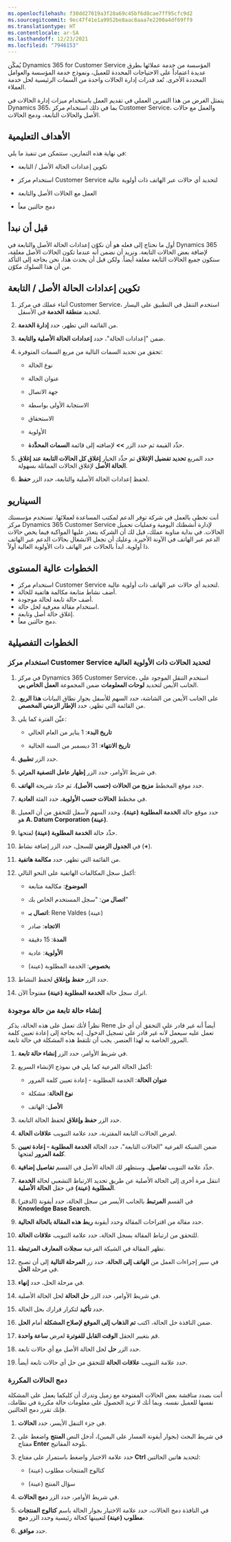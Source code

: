 ```yaml
---
ms.openlocfilehash: f30dd27019a3f28a69c45bf6d8cae7ff95cfc9d2
ms.sourcegitcommit: 9ec47f41e1a9952be8aac8aaa7e2200a4df69ff9
ms.translationtype: HT
ms.contentlocale: ar-SA
ms.lasthandoff: 12/23/2021
ms.locfileid: "7946153"
---
```

يُمكّن Dynamics 365 for Customer Service المؤسسة من خدمة عملائها بطرق عديدة اعتماداً على الاحتياجات المحددة للعميل، ونموذج خدمة المؤسسة والعوامل المحددة الأخرى. تُعد قدرات إدارة الحالات واحدة من السمات الرئيسية لحل خدمة العملاء.

يتمثل الغرض من هذا التمرين العملي في تقديم العمل باستخدام ميزات إدارة الحالات في Dynamics 365، بما في ذلك استخدام مركز Customer Service، والعمل مع حالات الأصل والحالات التابعة، ودمج الحالات.

## <a name="learning-objectives"></a>الأهداف التعليمية

في نهاية هذه التمارين، ستتمكن من تنفيذ ما يلي:

- تكوين إعدادات الحالة الأصل / التابعة

- استخدام مركز Customer Service لتحديد أي حالات عبر الهاتف ذات أولوية عالية

- العمل مع الحالات الأصل والتابعة

- دمج حالتين معاً

## <a name="before-we-begin"></a>قبل أن نبدأ

أول ما نحتاج إلى فعله هو أن نكوّن إعدادات الحالة الأصل والتابعة في Dynamics 365 لإضافة بعض الحالات التابعة. ونريد أن نضمن أنه عندما تكون الحالات الأصل مغلقة، ستكون جميع الحالات التابعة مغلقة أيضاً. ولكن قبل أن يحدث هذا، نحن بحاجة إلى التأكد من أن هذا السلوك مكوّن.

## <a name="configure-parent-child-case-settings"></a>تكوين إعدادات الحالة الأصل / التابعة

1. أثناء عملك في مركز Customer Service، استخدم التنقل في التطبيق على اليسار لتحديد **منطقة الخدمة** في الأسفل.

1. من القائمة التي تظهر، حدد **إدارة الخدمة**.

1. ضمن "إعدادات الحالة"، حدد **إعدادات الحالة الأصلية والتابعة**.

1. تحقق من تحديد السمات التالية من مربع السمات المتوفرة:

    - نوع الحالة

    - عنوان الحالة

    - جهة الاتصال

    - الاستجابة الأولى بواسطة

    - الاستحقاق

    - الأولوية

    - حدِّد القيمة ثم حدد الزر **>>** لإضافته إلى قائمة **السمات المحدَّدة**.

1. حدد المربع **تحديد تفضيل الإغلاق** ثم حدِّد الخيار **إغلاق كل الحالات التابعة عند إغلاق الحالة الأصل‬** لإغلاق الحالات المماثلة بسهولة.

1. لحفظ إعدادات الحالة الأصلية والتابعة، حدد الزر **حفظ**.

## <a name="scenario"></a>السيناريو

أنت تحظى بالعمل في شركة توفر الدعم لمكتب المساعدة لعملائها. تستخدم مؤسستك مركز Dynamics 365 Customer Service لإدارة أنشطتك اليومية وعمليات تحميل الحالات. في بداية مناوبة عملك، قيل لك أن الشركة يتعذر عليها المواكبة فيما يخص حالات الدعم عبر الهاتف في الآونة الأخيرة. وعليك أن تجعل الانشغال بحالات الدعم عبر الهاتف ذا أولوية. ابدأ بالحالات عبر الهاتف ذات الأولوية العالية أولاً.

## <a name="high-level-steps"></a>‏‫الخطوات عالية المستوى

- استخدام مركز Customer Service لتحديد أي حالات عبر الهاتف ذات أولوية عالية.
- أضف نشاط متابعة مكالمة هاتفية للحالة.
- أضف حالة تابعة لحالة موجودة.
- استخدام مقالة معرفية لحل حالة.
- إغلاق حالة أصل وتابعة.
- دمج حالتين معاً.

## <a name="detailed-steps"></a>الخطوات التفصيلية

### <a name="use-customer-service-hub-to-identify-high-priority-cases"></a>استخدام مركز Customer Service لتحديد الحالات ذات الأولوية العالية

1. في مركز Dynamics 365 Customer Service، استخدم التنقل الموجود علي الجانب الأيمن لتحديد **لوحات المعلومات** ضمن المجموعة **العمل الخاص بي**.

1. على الجانب الأيمن من الشاشة، حدد السهم للأسفل بجوار نطاق البيانات **هذا الربع**.  من القائمة التي تظهر، حدد **الإطار الزمني المخصص**.

1. عيِّن الفترة كما يلي:

    - **تاريخ البدء**: 1 يناير من العام الحالي

    - **تاريخ الانتهاء**: 31 ديسمبر من السنه الحالية

1. حدد الزر **تطبيق**.

1. في شريط الأوامر، حدد الزر **إظهار عامل التصفية المرئي**.

1. حدد موقع المخطط **‏‫مزيج من الحالات (حسب الأصل)**،‬ ثم حدّد شريحة **الهاتف**.

1. في مخطط **الحالات حسب الأولوية**، حدد الفئة **العادية**.

1. حدد موقع حالة **الخدمة المطلوبة (عينة)**، وحدد السهم لأسفل للتحقق من أن العميل هو **A. Datum Corporation (عينة)**.

1. حدِّد حالة **الخدمة المطلوبة (عينة)** لفتحها.

1. في **الجدول الزمني** للسجل، حدد الزر إضافة نشاط (**+**).

1. من القائمة التي تظهر، حدد **مكالمة هاتفية**.

1. أكمل سجل المكالمات الهاتفية على النحو التالي:

    - **الموضوع**: مكالمة متابعة

    - **اتصال من**: "سجل المستخدم الخاص بك"

    - **اتصال بـ**: Rene Valdes (عينة)

    - **الاتجاه**: صادر

    - **المدة**: 15 دقيقة

    - **الأولوية**: عادية

    - **بخصوص**: الخدمة المطلوبة (عينة)

1. حدد الزر **حفظ وإغلاق** لحفظ النشاط.

1. اترك سجل حالة **الخدمة المطلوبة (عينة)** مفتوحاً الآن.

### <a name="create-a-child-case-from-an-existing-case"></a>إنشاء حالة تابعة من حالة موجودة

نظراً لأنك تعمل على هذه الحالة، يذكر Rene أيضاً أنه غير قادر على التحقق أن أي حل تعمل عليه سيعمل لأنه غير قادر على تسجيل الدخول. إنه بحاجة إلى إعادة تعيين كلمة المرور الخاصة به لهذا العنصر. يجب أن تلتقط هذه المشكلة في حالة تابعة.

1. في شريط الأوامر، حدد الزر **إنشاء حالة تابعة**.

1. أكمل الحالة الفرعية كما يلي في نموذج الإنشاء السريع:

    - **عنوان الحالة**: الخدمة المطلوبة - إعادة تعيين كلمة المرور

    - **نوع الحالة**: مشكلة

    - **الأصل**: الهاتف

1. حدد الزر **حفظ وإغلاق** لحفظ الحالة التابعة.

1. لعرض الحالات التابعة المقترنة، حدد علامة التبويب **علاقات الحالة**.

1. ضمن الشبكة الفرعية "الحالات التابعة"، حدد الحالة **الخدمة المطلوبة - إعادة تعيين كلمة المرور** لفتحها.

1. حدِّد علامة التبويب **تفاصيل**. وستظهر لك الحالة الأصل في القسم **تفاصيل إضافية**.

1. انتقل مرة أخرى إلى الحالة الأصلية عن طريق تحديد الارتباط التشعبي لحالة **الخدمة المطلوبة (عينة)** في حقل **الحالة الأصلية**.

1. في القسم **المرتبط** بالجانب الأيسر من سجل الحالة، حدد أيقونة (الدفتر) **Knowledge Base Search**.

1. حدد مقالة من اقتراحات المقالة وحدد أيقونة **ربط هذه المقالة بالحالة الحالية**.

1. للتحقق من ارتباط المقالة بسجل الحالة، حدد علامة التبويب **علاقات الحالة**.

1. تظهر المقالة في الشبكة الفرعية **سجلات المعارف المرتبطة**.

1. في سير إجراءات العمل من **الهاتف إلى الحالة**، حدد زر **المرحلة التالية** إلى أن تصبح في مرحلة **الحل**.

1. في مرحلة الحل، حدد **إنهاء**.

1. في شريط الأوامر، حدد الزر **حل الحالة** لحل الحالة الأصلية.

1. حدد **تأكيد** لتكرار قرارك بحل الحالة.

1. ضمن النافذة حل الحالة، اكتب **تم الذهاب إلى الموقع لإصلاح المشكلة** أمام **الحل**.

1. قم بتغيير الحقل **الوقت القابل للفوترة** لعرض **ساعة واحدة**.

1. حدد الزر **حل** لحل الحالة الأصل مع أي حالات تابعة.

1. حدد علامة التبويب **علاقات الحالة** للتحقق من حل أي حالات تابعة أيضاً.

### <a name="merge-duplicate-cases"></a>دمج الحالات المكررة

أنت بصدد مناقشة بعض الحالات المفتوحة مع زميل وتدرك أن كليكما يعمل على المشكلة نفسها للعميل نفسه. وبما أنك لا تريد الحصول على معلومات حالة مكررة في نظامك، فإنك تقرر دمج الحالتين.

1. في جزء التنقل الأيسر، حدد **الحالات**.

1. في شريط البحث (بجوار أيقونة المسار على اليمين)، أدخل النص **المنتج** واضغط على مفتاح **Enter** بلوحة المفاتيح.

1. حدد علامة الاختيار واضغط باستمرار على مفتاح **Ctrl** لتحديد هاتين الحالتين:

    - كتالوج المنتجات مطلوب (عينة)

    - سؤال المنتج (عينة)

1. في شريط الأوامر، حدد الزر **دمج الحالات**.

1. في النافذة دمج الحالات، حدد علامة الاختيار بجوار الحالة باسم **كتالوج المنتجات مطلوب (عينة)** لتعيينها كحالة رئيسية وحدد الزر **دمج**.

1. حدد **موافق**.
